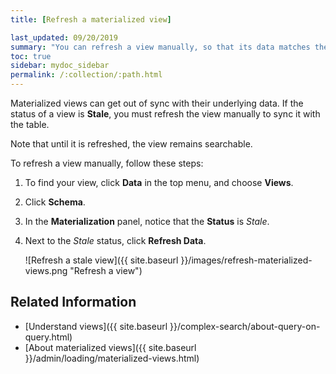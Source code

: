 ```yaml
---
title: [Refresh a materialized view]

last_updated: 09/20/2019
summary: "You can refresh a view manually, so that its data matches the data in the underlying tables."
toc: true
sidebar: mydoc_sidebar
permalink: /:collection/:path.html
---
```


Materialized views can get out of sync with their underlying data. If the status of a view is **Stale**, you must refresh the view manually to sync it with the table.

Note that until it is refreshed, the view remains searchable.

To refresh a view manually, follow these steps:

1. To find your view, click **Data** in the top menu, and choose **Views**.

3. Click **Schema**.

4. In the **Materialization** panel, notice that the **Status** is _Stale_.

5. Next to the _Stale_ status, click **Refresh Data**.

     ![Refresh a stale view]({{ site.baseurl }}/images/refresh-materialized-views.png "Refresh a view")

## Related Information
- [Understand views]({{ site.baseurl }}/complex-search/about-query-on-query.html)
- [About materialized views]({{ site.baseurl }}/admin/loading/materialized-views.html)
